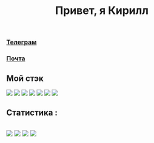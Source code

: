 <header>
<h1>Привет, я Кирилл</h1>
</header>
<nav>
<h3><a href="https://t.me/nkirill_tg">Телеграм</a></h3>
<h3><a href="mailto:nikitinn.kir@gmail.com">Почта</a></h3>
<ul>
</nav>
<main>
<h2>Мой стэк</h2>
<p>
<img src="https://skillicons.dev/icons?i=python">
<img src="https://skillicons.dev/icons?i=django">
<img src="https://skillicons.dev/icons?i=postgres">
<img src="https://skillicons.dev/icons?i=sqlite">
<img src="https://skillicons.dev/icons?i=html">
<img src="https://skillicons.dev/icons?i=css">
<img src="https://skillicons.dev/icons?i=bootstrap">
</p>
<!--   <img src="https://skillicons.dev/icons?i=mysql"> -->
<!--   <img src="https://skillicons.dev/icons?i=flask"> -->
<!--   <img src="https://skillicons.dev/icons?i=fastapi"> -->
<!--   <img src="https://skillicons.dev/icons?i=docker"> -->
<!--   <img src="https://skillicons.dev/icons?i=js"> -->
</main>

<footer>
<!--  <h1>⚙️ Backend разработчик<h1> -->
<!-- <h2>Статистика :<h2>
<img src="https://github-profile-summary-cards.vercel.app/api/cards/profile-details?username=KrakenN7&theme=dark">
<img src="https://github-profile-summary-cards.vercel.app/api/cards/most-commit-language?username=KrakenN7&theme=dark">
<img src="https://github-profile-summary-cards.vercel.app/api/cards/repos-per-language?username=KrakenN7&theme=dark">
<img src="https://github-profile-summary-cards.vercel.app/api/cards/stats?username=KrakenN77&theme=dark"> -->
</footer>

<h2>Статистика :<h2>
<img src="https://github-profile-summary-cards.vercel.app/api/cards/profile-details?username=KrakenN7&theme=dark">
<img src="https://github-profile-summary-cards.vercel.app/api/cards/most-commit-language?username=KrakenN7&theme=dark">
<img src="https://github-profile-summary-cards.vercel.app/api/cards/repos-per-language?username=KrakenN7&theme=dark">
<img src="https://github-profile-summary-cards.vercel.app/api/cards/stats?username=KrakenN7&theme=dark">
